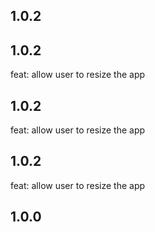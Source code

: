 ## 1.0.2

## 1.0.2
feat: allow user to resize the app
## 1.0.2
feat: allow user to resize the app
## 1.0.2
feat: allow user to resize the app
## 1.0.0